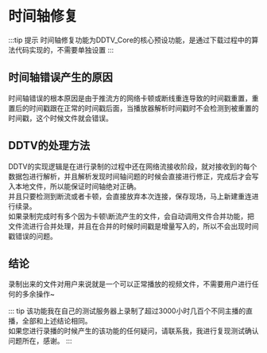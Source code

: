 # 时间轴修复
:::tip 提示
时间轴修复功能为DDTV_Core的核心预设功能，是通过下载过程中的算法代码实现的，不需要单独设置
:::
## 时间轴错误产生的原因
时间轴错误的根本原因是由于推流方的网络卡顿或断线重连导致的时间戳重置，重置后的时间戳跟在正常的时间戳后面，当播放器解析时间戳时不会检测到被重置的时间戳，这个时候文件就会错误。
  
## DDTV的处理方法
DDTV的实现逻辑是在进行录制的过程中还在网络流接收阶段，就对接收到的每个数据包进行解析，并且解析发现时间轴问题的时候会直接进行修正，完成后才会写入本地文件，所以能保证时间轴绝对正确。  
并且只要检测到断流或者卡顿，会直接放弃本次连接，保存现场，马上新建重连进行续录。  
如果录制完成时有多个因为卡顿\断流产生的文件，会自动调用文件合并功能，把文件流进行合并处理，并且在合并的时候时间戳是增量写入的，所以不会出现时间戳错误的问题。 
  
## 结论
录制出来的文件对用户来说就是一个可以正常播放的视频文件，不需要用户进行任何的多余操作~

::: tip
该功能我在自己的测试服务器上录制了超过3000小时几百个不同主播的直播，全部和上述结论相同。  
如果您进行录播的时候产生的该功能的任何疑问，请联系我，我进行复现测试确认问题所在，感谢。
:::